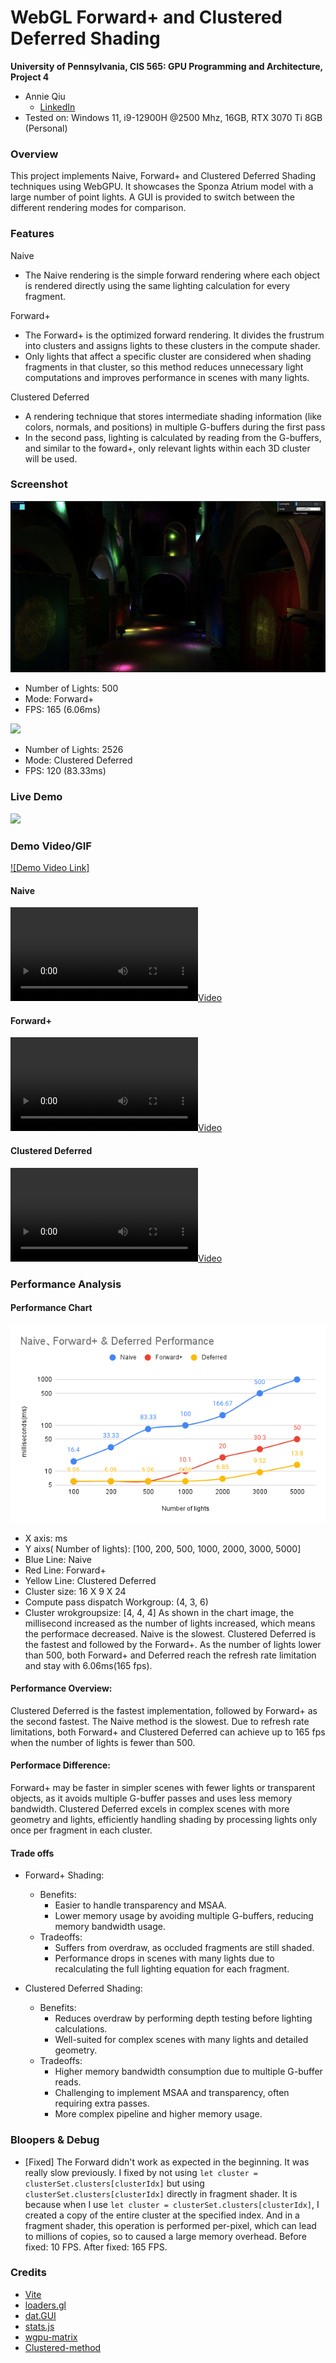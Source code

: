 WebGL Forward+ and Clustered Deferred Shading
======================

**University of Pennsylvania, CIS 565: GPU Programming and Architecture, Project 4**

* Annie Qiu
   * [LinkedIn](https://github.com/AnnieQiuuu/Project0-Getting-Started/blob/main/www.linkedin.com/in/annie-qiu-30531921a)
* Tested on: Windows 11, i9-12900H @2500 Mhz, 16GB, RTX 3070 Ti 8GB (Personal)


### Overview
This project implements Naive, Forward+ and Clustered Deferred Shading techniques using WebGPU. It showcases the Sponza Atrium model with a large number of point lights. A GUI is provided to switch between the different rendering modes for comparison.

### Features
Naive
- The Naive rendering is the simple forward rendering where each object is rendered directly using the same lighting calculation for every fragment.

Forward+
- The Forward+ is the optimized forward rendering. It divides the frustrum into clusters and assigns lights to these clusters in the compute shader.
- Only lights that affect a specific cluster are considered when shading fragments in that cluster, so this method reduces unnecessary light computations and improves performance in scenes with many lights.

Clustered Deferred
- A rendering technique that stores intermediate shading information (like colors, normals, and positions) in multiple G-buffers during the first pass
- In the second pass, lighting is calculated by reading from the G-buffers, and similar to the foward+, only relevant lights within each 3D cluster will be used.

### Screenshot
![](img/foward.png)
- Number of Lights: 500
- Mode: Forward+
- FPS: 165 (6.06ms)

![](img/deferred.png)
- Number of Lights: 2526
- Mode: Clustered Deferred
- FPS: 120 (83.33ms)

### Live Demo

[![](img/thumb.png)](http://TODO.github.io/Project4-WebGPU-Forward-Plus-and-Clustered-Deferred)

### Demo Video/GIF

[![Demo Video Link]](https://youtu.be/UlBPg0pRh2A)

#### Naive
[![](img/Naive.mp4)]()

#### Forward+
[![](img/Forward+.mp4)]()

#### Clustered Deferred
[![](img/Deferred.mp4)]()


### Performance Analysis

#### Performance Chart
![](img/chart.png)
- X axis: ms
- Y aixs( Number of lights): [100, 200, 500, 1000, 2000, 3000, 5000]
- Blue Line: Naive
- Red Line: Forward+
- Yellow Line: Clustered Deferred 
- Cluster size: 16 X 9 X 24
- Compute pass dispatch Workgroup: (4, 3, 6)
- Cluster wrokgroupsize: [4, 4, 4]
As shown in the chart image, the millisecond increased as the number of lights increased, which means the performace decreased. Naive is the slowest.
Clustered Deferred is the fastest and followed by the Forward+. As the number of lights lower than 500, both Forward+ and Deferred reach the refresh rate limitation and stay with 6.06ms(165 fps).

#### Performance Overview:
Clustered Deferred is the fastest implementation, followed by Forward+ as the second fastest. The Naive method is the slowest.
Due to refresh rate limitations, both Forward+ and Clustered Deferred can achieve up to 165 fps when the number of lights is fewer than 500.

#### Performace Difference:
Forward+ may be faster in simpler scenes with fewer lights or transparent objects, as it avoids multiple G-buffer passes and uses less memory bandwidth.
Clustered Deferred excels in complex scenes with more geometry and lights, efficiently handling shading by processing lights only once per fragment in each cluster.

#### Trade offs
- Forward+ Shading:
  - Benefits:
    - Easier to handle transparency and MSAA.
    - Lower memory usage by avoiding multiple G-buffers, reducing memory bandwidth usage.
  - Tradeoffs:
    - Suffers from overdraw, as occluded fragments are still shaded.
    - Performance drops in scenes with many lights due to recalculating the full lighting equation for each fragment.

- Clustered Deferred Shading:
  - Benefits:
    - Reduces overdraw by performing depth testing before lighting calculations.
    - Well-suited for complex scenes with many lights and detailed geometry.
  - Tradeoffs:
    - Higher memory bandwidth consumption due to multiple G-buffer reads.
    - Challenging to implement MSAA and transparency, often requiring extra passes.
    - More complex pipeline and higher memory usage.

### Bloopers & Debug
- [Fixed] The Forward didn't work as expected in the beginning. It was really slow previously. I fixed by not using `let cluster = clusterSet.clusters[clusterIdx]` but using `clusterSet.clusters[clusterIdx]` directly in fragment shader. It is because when I use `let cluster = clusterSet.clusters[clusterIdx]`, I created a copy of the entire cluster at the specified index. And in a fragment shader, this operation is performed per-pixel, which can lead to millions of copies, so to caused a large memory overhead. Before fixed: 10 FPS. After fixed: 165 FPS.


### Credits

- [Vite](https://vitejs.dev/)
- [loaders.gl](https://loaders.gl/)
- [dat.GUI](https://github.com/dataarts/dat.gui)
- [stats.js](https://github.com/mrdoob/stats.js)
- [wgpu-matrix](https://github.com/greggman/wgpu-matrix)
- [Clustered-method](https://github.com/DaveH355/clustered-shading/tree/main/img)